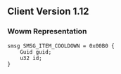 ## Client Version 1.12

### Wowm Representation
```rust,ignore
smsg SMSG_ITEM_COOLDOWN = 0x00B0 {
    Guid guid;    
    u32 id;    
}

```
